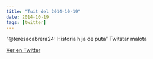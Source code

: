 ```yaml
---
title: "Tuit del 2014-10-19"
date: 2014-10-19
tags: [twitter]
---
```


“@teresacabrera24: Historia hija de puta” Twitstar malota



[Ver en Twitter](https://twitter.com/i/web/status/523920099401793536)
